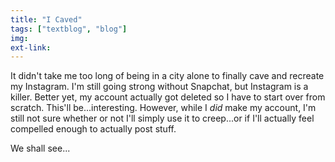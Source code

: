 ```yaml
---
title: "I Caved"
tags: ["textblog", "blog"]
img:
ext-link: 
---
```


It didn't take me too long of being in a city alone to finally cave and recreate my Instagram. I'm still going strong without Snapchat, but Instagram is a killer. Better yet, my account actually got deleted so I have to start over from scratch. This'll be...interesting. However, while I <em>did</em> make my account, I'm still not sure whether or not I'll simply use it to creep...or if I'll actually feel compelled enough to actually post stuff.

We shall see...
